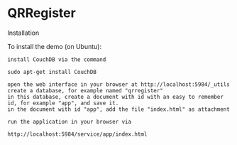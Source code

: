 QRRegister
==========

Installation

To install the demo (on Ubuntu):

    install CouchDB via the command

    sudo apt-get install CouchDB

    open the web interface in your browser at http://localhost:5984/_utils
    create a database, for example named "qrregister"
    in this database, create a document with id with an easy to remember id, for example "app", and save it.
    in the document with id "app", add the file "index.html" as attachment

    run the application in your browser via

    http://localhost:5984/service/app/index.html

